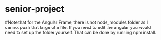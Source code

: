 # senior-project

#Note that for the Angular Frame, there is not node_modules folder as I cannot push that large of a file. If you need to edit the angular you would need to set up the folder yourself. That can be done by running npm install.
